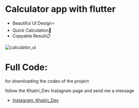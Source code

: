 # Calculator app with flutter
- Beautiful UI Design⭐
- Quick Calculation🚀
- Copyable Result📋

![calculator_ui](https://amirkhatiri.ir/api/files/5mcd64cn9lcnrwv/0l4g53u86odym61/calc_L52F4QHVkO.png)

# Full Code:
for downloading the codes of the project 

follow the Khatiri_Dev Instagram page and send me a message

- [Instagram: Khatiri_Dev](https://www.instagram.com/khatiri_dev)
